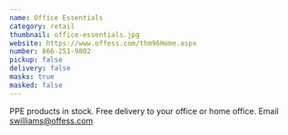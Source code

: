 ```yaml
---
name: Office Essentials
category: retail
thumbnail: office-essentials.jpg
website: https://www.offess.com/thm96Home.aspx
number: 866-251-9802
pickup: false
delivery: false
masks: true
masked: false
---
```

PPE products in stock. Free delivery to your office or home office. Email swilliams@offess.com